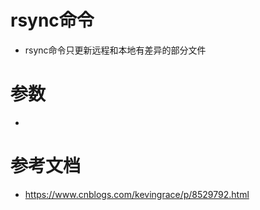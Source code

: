 # rsync命令

- rsync命令只更新远程和本地有差异的部分文件

# 参数

- 

# 参考文档

- https://www.cnblogs.com/kevingrace/p/8529792.html